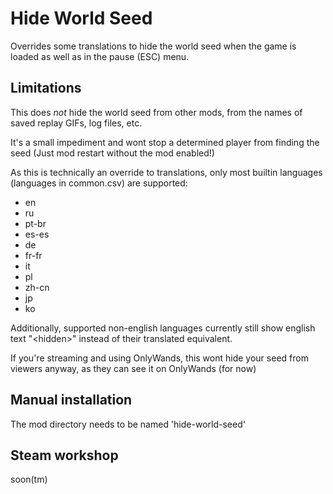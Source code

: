 # Hide World Seed

Overrides some translations to hide the world seed when the game is loaded as well as in the pause (ESC) menu.

## Limitations

This does *not* hide the world seed from other mods, from the names of saved replay GIFs, log files, etc.

It's a small impediment and wont stop a determined player from finding the seed (Just mod restart without the mod enabled!)

As this is technically an override to translations, only most builtin languages (languages in common.csv) are supported:
- en
- ru
- pt-br
- es-es
- de
- fr-fr
- it
- pl
- zh-cn
- jp
- ko

Additionally, supported non-english languages currently still show english text "\<hidden\>" instead of their translated equivalent.

If you're streaming and using OnlyWands, this wont hide your seed from viewers anyway, as they can see it on OnlyWands (for now)

## Manual installation
The mod directory needs to be named 'hide-world-seed'

## Steam workshop
soon(tm)
